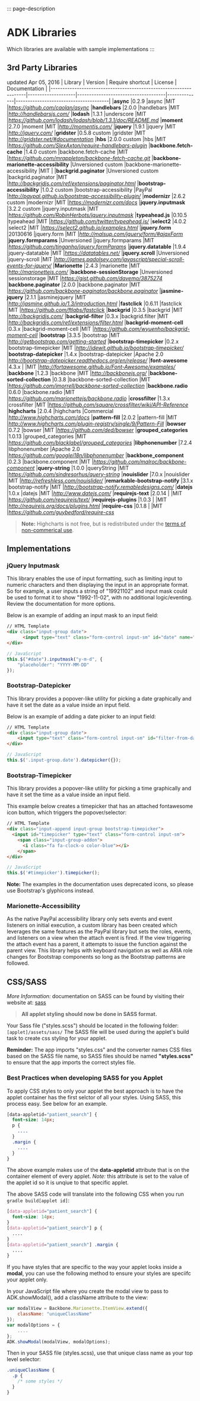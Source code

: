 ::: page-description
# ADK Libraries #
Which libraries are available with sample implementations
:::

## 3rd Party Libraries ##
updated Apr 05, 2016
| Library                                                           | Version            | Require shortcut                    | License      | Documentation                         |
|-------------------------------------------------------------------|--------------------|-------------------------------------|--------------|---------------------------------------|
|**async**                                                          |0.2.9              |async                                 |MIT           |_https://github.com/caolan/async_
|**handlebars**                                                     |2.0.0              |handlebars                            |MIT           |_http://handlebarsjs.com/_
|**lodash**                                                         |1.3.1              |underscore                            |MIT           |_https://github.com/lodash/lodash/blob/1.3.1/doc/README.md_
|**moment**                                                         |2.7.0              |moment                                |MIT           |_http://momentjs.com/_
|**jquery**                                                         |1.9.1              |jquery                                |MIT           |_http://jquery.com/_
|**gridster**                                                       |0.5.8 custom       |gridster                              |MIT           |_http://gridster.net/#documentation_
|**hbs**                                                            |2.0.0 custom       |hbs                                   |MIT           |_https://github.com/SlexAxton/require-handlebars-plugin_
|**backbone.fetch-cache**                                           |1.4.0 custom       |backbone.fetch-cache                  |MIT           |_https://github.com/mrappleton/backbone-fetch-cache.git_
|**backbone-marionette-accessibility**                              |Unversioned custom |backbone-marionette-accessibility     |MIT           |
|**backgrid.paginator**                                             |Unversioned custom |backgrid.paginator                    |MIT           |_http://backgridjs.com/ref/extensions/paginator.html_
|**bootstrap-accessibility**                                        |1.0.2 custom       |bootstrap-accessibility               |PayPal        |_http://paypal.github.io/bootstrap-accessibility-plugin/_
|**modernizr**                                                      |2.6.2 custom       |modernizr                             |MIT           |_https://modernizr.com/docs_
|**jquery.inputmask**                                               |3.2.2 custom       |jquery.inputmask                      |MIT           |_https://github.com/RobinHerbots/jquery.inputmask_
|**typeahead.js**                                                   |0.10.5             |typeahead                             |MIT           |_https://github.com/twitter/typeahead.js/_
|**select2**                                                        |4.0.2              |select2                               |MIT           |_https://select2.github.io/examples.html_
|**jquery.form**                                                    |20130616           |jquery.form                           |MIT           |_http://malsup.com/jquery/form/#ajaxForm_
|**jquery.formparams**                                              |Unversioned        |jquery.formparams                     |MIT           |_https://github.com/tinganho/jquery.formParams_
|**jquery.datatable**                                               |1.9.4              |jquery-datatable                      |MIT           |_https://datatables.net/_
|**jquery.scroll**                                                  |Unversioned        |jquery-scroll                         |MIT           |_http://james.padolsey.com/javascript/special-scroll-events-for-jquery/_
|**Marionette**                                                     |2.4.3              |marionette                            |MIT           |_http://marionettejs.com/_
|**backbone-sessionStorage**                                        |Unversioned        |sessionstorage                        |MIT           |_https://gist.github.com/davemo/3875274_
|**backbone.paginator**                                             |2.0.0              |backbone.paginator                    |MIT           |_https://github.com/backbone-paginator/backbone.paginator_
|**jasmine-jquery**                                                 |2.1.1              |jasminejquery                         |MIT           |_http://jasmine.github.io/1.3/introduction.html_
|**fastclick**                                                      |0.6.11             |fastclick                             |MIT           |_https://github.com/ftlabs/fastclick_
|**backgrid**                                                       |0.3.5              |backgrid                              |MIT           |_http://backgridjs.com/_
|**backgrid-filter**                                                |0.3.x              |backgrid.filter                       |MIT           |_http://backgridjs.com/ref/extensions/filter.html_
|**backgrid-moment-cell**                                           |0.3.x              |backgrid-moment-cell                  |MIT           |_https://github.com/wyuenho/backgrid-moment-cell_
|**bootstrap**                                                      |3.3.5              |bootstrap                             |MIT           |_http://getbootstrap.com/getting-started_
|**bootstrap-timepicker**                                           |0.2.x              |bootstrap-timepicker                  |MIT           |_http://jdewit.github.io/bootstrap-timepicker/_
|**bootstrap-datepicker**                                           |1.4.x              |bootstrap-datepicker                  |Apache 2.0    |_http://bootstrap-datepicker.readthedocs.org/en/release/_
|**font-awesome**                                                   |4.3.x              |                                      |MIT           |_http://fortawesome.github.io/Font-Awesome/examples/_
|**backbone**                                                       |1.2.3              |backbone                              |MIT           |_http://backbonejs.org/_
|**backbone-sorted-collection**                                     |0.3.8              |backbone-sorted-collection            |MIT           |_https://github.com/jmorrell/backbone-sorted-collection_
|**backbone.radio**                                                 |0.6.0              |backbone.radio                        |MIT           |_https://github.com/marionettejs/backbone.radio_
|**crossfilter**                                                    |1.3.x              |crossfilter                           |MIT           |_https://github.com/square/crossfilter/wiki/API-Reference_
|**highcharts**                                                     |2.0.4              |highcharts                            |Commercial    |_http://www.highcharts.com/docs_
|**pattern-fill**                                                   |2.0.2              |pattern-fill                          |MIT           |_http://www.highcharts.com/plugin-registry/single/9/Pattern-Fill_
|**bowser**                                                         |0.7.2              |bowser                                |MIT           |_https://github.com/ded/bowser_
|**grouped_categories**                                             |1.0.13             |grouped_categories                    |MIT           |_https://github.com/blacklabel/grouped_categories_
|**libphonenumber**                                                 |7.2.4              |libphonenumber                        |Apache 2.0    |_https://github.com/googlei18n/libphonenumber_
|**backbone_component**                                             |0.2.3              |backbone.component                    |MIT           |_https://github.com/malroc/backbone-component_
|**query-string**                                                   |1.0.0              |queryString                           |MIT           |_https://github.com/sindresorhus/query-string_
|**nouislider**                                                     |7.0.x              |nouislider                            |MIT           |_http://refreshless.com/nouislider/_
|**remarkable-bootstrap-notify**                                    |3.1.x              |bootstrap-notify                      |MIT           |_http://bootstrap-notify.remabledesigns.com/_
|**datejs**                                                         |1.0.x              |datejs                                |MIT           |_http://www.datejs.com/_
|**requirejs-text**                                                 |2.0.14             |                                      |MIT           |_https://github.com/requirejs/text/_
|**requirejs-plugins**                                              |1.0.3              |                                      |MIT           |_http://requirejs.org/docs/plugins.html_
|**require-css**                                                    |0.1.8              |                                      |MIT           |_https://github.com/guybedford/require-css_

> **Note:** Highcharts is not free, but is redistributed under the [terms of non-commerical use](http://shop.highsoft.com/faq/non-commercial#non-commercial-redistribution).

## Implementations ##
### jQuery Inputmask ###
This library enables the use of input formatting, such as limiting input to numeric characters and then displaying the input in an appropriate format. So for example, a user inputs a string of "19921102" and input mask could be used to format it to show "1992-11-02", with no additional logic/eventing. Review the documentation for more options.

Below is an example of adding an input mask to an input field:
```HTML
// HTML Template
<div class="input-group date">
      <input type="text" class="form-control input-sm" id="date" name="date">
</div>
```
```JavaScript
// JavaScript
this.$("#date").inputmask("y-m-d", {
    "placeholder": "YYYY-MM-DD"
});
```

### Bootstrap-Datepicker ###
This library provides a popover-like utility for picking a date graphically and have it set the date as a value inside an input field.

Below is an example of adding a date picker to an input field:
```HTML
// HTML Template
<div class="input-group date">
    <input type="text" class="form-control input-sm" id="filter-from-date" name="date">
</div>
```
```JavaScript
// JavaScript
this.$('.input-group.date').datepicker({});
```

### Bootstrap-Timepicker ###
This library provides a popover-like utility for picking a time graphically and have it set the time as a value inside an input field.

This example below creates a timepicker that has an attached fontawesome icon button, which triggers the popover/selector:
```HTML
// HTML Template
<div class="input-append input-group bootstrap-timepicker">
  <input id="timepicker" type="text" class="form-control input-sm">
    <span class="input-group-addon">
      <i class="fa fa-clock-o color-blue"></i>
    </span>
</div>
```
```JavaScript
// JavaScript
this.$('#timepicker').timepicker();
```
**Note:** The examples in the documentation uses deprecated icons, so please use Bootstrap's glyphicons instead.

### Marionette-Accessibility ###

As the native PayPal accessibility library only sets events and event listeners on initial execution, a custom library has been created which leverages the same features as the PayPal library but sets the roles, events, and listeners on a view when the attach event is fired.  If the view triggering the attach event has a parent, it attempts to issue the function against the parent view.  This library helps with keyboard navigation as well as ARIA role changes for Bootstrap components so long as the Bootstrap patterns are followed.

## CSS/SASS ##
*More Information:* documentation on SASS can be found by visiting their website at: [sass](http://sass-lang.com/)

> **All applet styling should now be done in SASS format.**

Your Sass file ("styles.scss") should be located in the following folder: `[applet]/assets/sass/`
The SASS file will be used during the applet's build task to create css styling for your applet.

**Reminder:** The app imports "styles.css" and the converter names CSS files based on the SASS file name, so SASS files should be named **"styles.scss"** to ensure that the app imports the correct styles file.

### Best Practices when developing SASS for you Applet ###
To apply CSS styles to only your applet the best approach is to have the applet container has the first selctor of all your styles.  Using SASS, this process easy.  See below for an example.

```SASS
[data-appletid="patient_search"] {
  font-size: 14px;
  p {
    ....
  }
  .margin {
    ....
  }
}
```

The above example makes use of the **data-appletid** attribute that is on the container element of every applet.  *Note:* this attribute is set to the value of the applet id so it is unqiue to that specific applet.

The above SASS code will translate into the following CSS when you run `gradle build[applet id]`:

```CSS
[data-appletid="patient_search"] {
  font-size: 14px;
}
[data-appletid="patient_search"] p {
  ....
}
[data-appletid="patient_search"] .margin {
  ....
}
```

If you have styles that are specific to the way your applet looks inside a **modal**, you can use the following method to ensure your styles are speciifc your applet only.

In your JavaScript file where you create the modal view to pass to ADK.showModal(), add a className attribute to the view:
```JavaScript
var modalView = Backbone.Marionette.ItemView.extend({
    className: "uniqueClassName"
});
var modalOptions = {
    ....
};
ADK.showModal(modalView, modalOptions);
```

Then in your SASS file (styles.scss), use that unique class name as your top level selector:
```SASS
.uniqueClassName {
  .p {
    /* some styles */
  }
}
```

